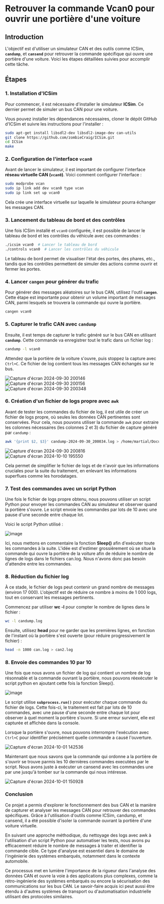 
# Retrouver la commande Vcan0 pour ouvrir une portière d'une voiture

## Introduction

L'objectif est d'utiliser un simulateur CAN et des outils comme ICSim, **`candump`**, et **`cansend`** pour retrouver la commande spécifique qui ouvre une portière d'une voiture. Voici les étapes détaillées suivies pour accomplir cette tâche.

## Étapes

### 1. Installation d'ICSim

Pour commencer, il est nécessaire d'installer le simulateur **ICSim**. Ce dernier permet de simuler un bus CAN pour une voiture. 

Vous pouvez installer les dépendances nécessaires, cloner le dépôt GitHub d'ICSim et suivre les instructions pour l'installer :

```bash
sudo apt-get install libsdl2-dev libsdl2-image-dev can-utils  
git clone https://github.com/zombieCraig/ICSim.git
cd ICSim
make
```

### 2. Configuration de l'interface `vcan0`

Avant de lancer le simulateur, il est important de configurer l'interface **réseau virtuelle CAN (`vcan0`)**. Voici comment configurer l'interface :

```bash
sudo modprobe vcan
sudo ip link add dev vcan0 type vcan
sudo ip link set up vcan0
```

Cela crée une interface virtuelle sur laquelle le simulateur pourra échanger les messages CAN.

### 3. Lancement du tableau de bord et des contrôles

Une fois ICSim installé et `vcan0` configurée, il est possible de lancer le tableau de bord et les contrôles du véhicule avec ces commandes :

```bash
./icsim vcan0  # Lancer le tableau de bord
./controls vcan0  # Lancer les contrôles du véhicule
```

Le tableau de bord permet de visualiser l'état des portes, des phares, etc., tandis que les contrôles permettent de simuler des actions comme ouvrir et fermer les portes.

### 4. Lancer `cangen` pour générer du trafic

Pour générer des messages aléatoires sur le bus CAN, utilisez l'outil **`cangen`**. Cette étape est importante pour obtenir un volume important de messages CAN, parmi lesquels se trouvera la commande qui ouvre la portière.

```bash
cangen vcan0 
```

### 5. Capturer le trafic CAN avec `candump`

Ensuite, il est temps de capturer le trafic généré sur le bus CAN en utilisant **`candump`**. Cette commande va enregistrer tout le trafic dans un fichier log :

```bash
candump -l vcan0
```

Attendez que la portière de la voiture s'ouvre, puis stoppez la capture avec `Ctrl+C`. Ce fichier de log contient tous les messages CAN échangés sur le bus.

![Capture d'écran 2024-09-30 200146](https://github.com/user-attachments/assets/ec9a87b0-f0e6-405a-bc05-4959e3f5954f)
![Capture d'écran 2024-09-30 200156](https://github.com/user-attachments/assets/4d693d15-b30c-4ab3-a51c-430a979f9790)
![Capture d'écran 2024-09-30 200348](https://github.com/user-attachments/assets/4146be59-f0c1-4e5e-b746-8f7f392608fe)


### 6. Création d'un fichier de logs propre avec `awk`

Avant de tester les commandes du fichier de log, il est utile de créer un fichier de logs propre, où seules les données CAN pertinentes sont conservées. Pour cela, nous pouvons utiliser la commande `awk` pour extraire les colonnes nécessaires (les colonnes 2 et 3) du fichier de capture généré par `candump` :

```bash
awk '{print $2, $3}' candump-2024-09-30_200034.log > /home/martial/Documents/can.log
```
![Capture d'écran 2024-09-30 200816](https://github.com/user-attachments/assets/e93e2291-4309-4794-a6e8-8c00734d6d49)
![Capture d'écran 2024-10-10 195550](https://github.com/user-attachments/assets/dc89567e-3bed-43c5-9451-9d46815290b1)

Cela permet de simplifier le fichier de logs et de n'avoir que les informations cruciales pour la suite du traitement, en enlevant les informations superflues comme les horodatages.

### 7. Test des commandes avec un script Python

Une fois le fichier de logs propre obtenu, nous pouvons utiliser un script Python pour envoyer les commandes CAN au simulateur et observer quand la portière s'ouvre. Le script envoie les commandes par lots de 10 avec une pause d'une seconde entre chaque lot.

Voici le script Python utilisé :

![image](https://github.com/user-attachments/assets/b2a2f0ca-0af5-4f22-8e26-0f9fa2cd51b3)

Ici, nous mettons en commentaire la fonction **Sleep()** afin d'exécuter toute les commandes à la suite. L'idée est d'estimer grossièrement où se situe la commande qui ouvre la portière de la voiture afin de réduire le nombre de lignes de logs dans le fichiers can.log. Nous n'avons donc pas besoin d'attendre entre les commandes.

### 8. Réduction du fichier log

À ce stade, le fichier de logs peut contenir un grand nombre de messages (environ 17 000). L'objectif est de réduire ce nombre à moins de 1 000 logs, tout en conservant les messages pertinents.

Commencez par utiliser **wc -l** pour compter le nombre de lignes dans le fichier :

```bash
wc -l candump.log
```
Ensuite, utilisez **head** pour ne garder que les premières lignes, en fonction de l'instant où la portière s'est ouverte (pour réduire progressivement le fichier) :

```bash
head -n 1000 can.log > can2.log
```

### 8. Envoie des commandes 10 par 10

Une fois que nous avons un fichier de log qui contient un nombre de log résonnable et la commande ouvrant la portière, nous pouvons réexécuter le script python en ajoutant cette fois la fonction Sleep().

![image](https://github.com/user-attachments/assets/37cc6e40-f088-48c7-b0b8-5b1926a94ad7)

Le script utilise **`subprocess.run()`** pour exécuter chaque commande du fichier de logs. Cette fois-ci, le traitement est fait par lots de 10 commandes, avec une pause d'une seconde entre chaque lot pour observer à quel moment la portière s'ouvre. Si une erreur survient, elle est capturée et affichée dans la console.

Lorsque la portière s'ouvre, nous pouvons interrompre l'exécution avec `Ctrl+C` pour identifier précisément quelle commande a causé l'ouverture.

![Capture d'écran 2024-10-01 142536](https://github.com/user-attachments/assets/a71bcc6b-6c92-447b-adbd-28be81345793)

Maintenant que nous savons que la commande qui ordonne a la portière de s'ouvrir se trouve parmis les 10 dernières commandes executées par le script. Nous avons juste à exécuter un cansend avec les commandes une par une jusqu'à tomber sur la commande qui nous intéresse.

![Capture d'écran 2024-10-01 150928](https://github.com/user-attachments/assets/b34a6414-c408-4f79-a299-bd7fdc355d4f)


### Conclusion

Ce projet a permis d'explorer le fonctionnement des bus CAN et la manière de capturer et analyser les messages CAN pour retrouver des commandes spécifiques. Grâce à l'utilisation d'outils comme ICSim, candump, et cansend, il a été possible d'isoler la commande ouvrant la portière d'une voiture virtuelle.

En suivant une approche méthodique, du nettoyage des logs avec awk à l'utilisation d'un script Python pour automatiser les tests, nous avons pu efficacement réduire le nombre de messages à traiter et identifier la commande cible. Ce type d'analyse est essentiel dans le domaine de l'ingénierie des systèmes embarqués, notamment dans le contexte automobile.

Ce processus met en lumière l'importance de la rigueur dans l'analyse des données CAN et ouvre la voie à des applications plus complexes, comme la rétro-ingénierie des systèmes embarqués ou encore la sécurisation des communications sur les bus CAN. Le savoir-faire acquis ici peut aussi être étendu à d'autres systèmes de transport ou d'automatisation industrielle utilisant des protocoles similaires.
